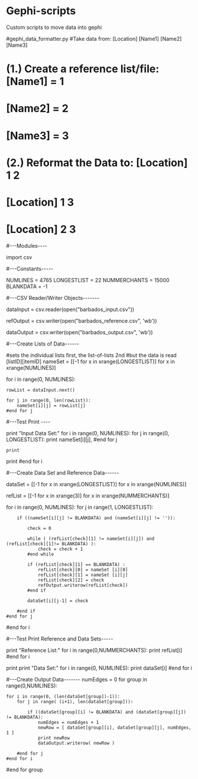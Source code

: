 Gephi-scripts
=============

Custom scripts to move data into gephi

#gephi_data_formatter.py
#Take data from:    [Location]  [Name1]     [Name2]         [Name3]
 
# (1.) Create a reference list/file:    [Name1] = 1
#                                       [Name2] = 2
#                                       [Name3] = 3
 
# (2.) Reformat the Data to:  [Location]  1   2
#                             [Location]  1   3
#                             [Location]  2   3
 
 
#---Modules----
 
import csv
 
#---Constants-----
 
NUMLINES = 4765
LONGESTLIST = 22
NUMMERCHANTS = 15000
BLANKDATA = -1
 
#---CSV Reader/Writer Objects-------
 
dataInput = csv.reader(open("barbados_input.csv"))
 
refOutput = csv.writer(open("barbados_reference.csv", 'wb'))
 
dataOutput = csv.writer(open("barbados_output.csv", 'wb'))
 
 
 
#---Create Lists of Data------
 
#sets the individual lists first, the list-of-lists 2nd
#but the data is read [listID][itemID]
nameSet = [[-1 for x in xrange(LONGESTLIST)] for x in xrange(NUMLINES)]
 
for i in range(0, NUMLINES):
 
    rowList = dataInput.next()
 
    for j in range(0, len(rowList)):
        nameSet[i][j] = rowList[j]
    #end for j
 
 
#---Test Print ----
 
print "Input Data Set:"
for i in range(0, NUMLINES):
    for j in range(0, LONGESTLIST):
        print nameSet[i][j],
    #end for j
 
    print
print
#end for i
         
 
#---Create Data Set and Reference Data------
 
dataSet = [[-1 for x in xrange(LONGESTLIST)] for x in xrange(NUMLINES)]
 
refList = [[-1 for x in xrange(3)] for x in xrange(NUMMERCHANTS)]
 
for i in range(0, NUMLINES):
    for j in range(1, LONGESTLIST):
 
        if ((nameSet[i][j] != BLANKDATA) and (nameSet[i][j] != '')):
 
            check = 0
 
            while ( (refList[check][1] != nameSet[i][j]) and (refList[check][1]!= BLANKDATA) ):
                check = check + 1
            #end while
 
            if (refList[check][1] == BLANKDATA) :
                refList[check][0] = nameSet [i][0]
                refList[check][1] = nameSet [i][j]
                refList[check][2] = check
                refOutput.writerow(refList[check])
            #end if
 
            dataSet[i][j-1] = check
 
        #end if
    #end for j
#end for i
 
#---Test Print Reference and Data Sets-----
 
print "Reference List:"
for i in range(0,NUMMERCHANTS):
    print refList[i]
#end for i
 
print
print "Data Set:"
for i in range(0, NUMLINES):
    print dataSet[i]
#end for i
 
 
#---Create Output Data-------
numEdges = 0
for group in range(0,NUMLINES):
 
    for i in range(0, (len(dataSet[group])-1)):
        for j in range( (i+1), len(dataSet[group])):
 
            if ((dataSet[group][i] != BLANKDATA) and (dataSet[group][j]) != BLANKDATA):
                numEdges = numEdges + 1
                newRow = [ dataSet[group][i], dataSet[group][j], numEdges, 1 ]
                print newRow
                dataOutput.writerow( newRow )        
 
        #end for j
    #end for i
#end for group
